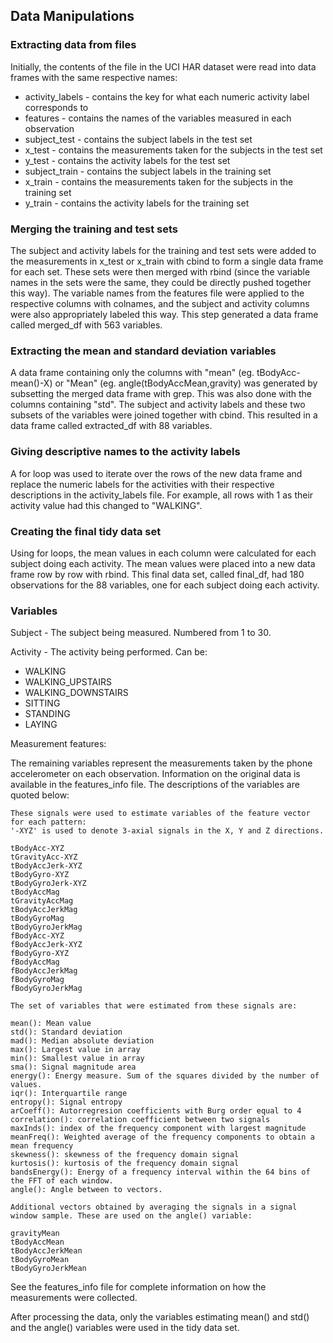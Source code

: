 ## Data Manipulations

### Extracting data from files

Initially, the contents of the file in the UCI HAR dataset were read into data frames with the same respective names:

* activity_labels - contains the key for what each numeric activity label corresponds to
* features - contains the names of the variables measured in each observation
* subject_test - contains the subject labels in the test set
* x_test - contains the measurements taken for the subjects in the test set
* y_test - contains the activity labels for the test set
* subject_train - contains the subject labels in the training set
* x_train - contains the measurements taken for the subjects in the training set
* y_train - contains the activity labels for the training set

### Merging the training and test sets

The subject and activity labels for the training and test sets were added to the measurements in x_test or x_train with cbind to form a single data frame for each set. These sets were then merged with rbind (since the variable names in the sets were the same, they could be directly pushed together this way).  The variable names from the features file were applied to the respective columns with colnames, and the subject and activity columns were also appropriately labeled this way.  This step generated a data frame called merged_df with 563 variables.

### Extracting the mean and standard deviation variables

A data frame containing only the columns with "mean" (eg. tBodyAcc-mean()-X) or "Mean" (eg. angle(tBodyAccMean,gravity) was generated by subsetting the merged data frame with grep.  This was also done with the columns containing "std".  The subject and activity labels and these two subsets of the variables were joined together with cbind.  This resulted in a data frame called extracted_df with 88 variables.

### Giving descriptive names to the activity labels

A for loop was used to iterate over the rows of the new data frame and replace the numeric labels for the activities with their respective descriptions in the activity_labels file.  For example, all rows with 1 as their activity value had this changed to "WALKING".

### Creating the final tidy data set

Using for loops, the mean values in each column were calculated for each subject doing each activity.  The mean values were placed into a new data frame row by row with rbind.  This final data set, called final_df, had 180 observations for the 88 variables, one for each subject doing each activity.

### Variables

Subject - The subject being measured.  Numbered from 1 to 30.

Activity - The activity being performed.  Can be:
* WALKING
* WALKING_UPSTAIRS
* WALKING_DOWNSTAIRS
* SITTING
* STANDING
* LAYING

Measurement features:

The remaining variables represent the measurements taken by the phone accelerometer on each observation.  Information on the original data is available in the features_info file.  The descriptions of the variables are quoted below:

```
These signals were used to estimate variables of the feature vector for each pattern:  
'-XYZ' is used to denote 3-axial signals in the X, Y and Z directions.
 
tBodyAcc-XYZ   
tGravityAcc-XYZ  
tBodyAccJerk-XYZ  
tBodyGyro-XYZ
tBodyGyroJerk-XYZ
tBodyAccMag
tGravityAccMag
tBodyAccJerkMag
tBodyGyroMag
tBodyGyroJerkMag
fBodyAcc-XYZ
fBodyAccJerk-XYZ
fBodyGyro-XYZ
fBodyAccMag
fBodyAccJerkMag
fBodyGyroMag
fBodyGyroJerkMag

The set of variables that were estimated from these signals are: 

mean(): Mean value
std(): Standard deviation
mad(): Median absolute deviation 
max(): Largest value in array
min(): Smallest value in array
sma(): Signal magnitude area
energy(): Energy measure. Sum of the squares divided by the number of values. 
iqr(): Interquartile range 
entropy(): Signal entropy
arCoeff(): Autorregresion coefficients with Burg order equal to 4
correlation(): correlation coefficient between two signals
maxInds(): index of the frequency component with largest magnitude
meanFreq(): Weighted average of the frequency components to obtain a mean frequency
skewness(): skewness of the frequency domain signal 
kurtosis(): kurtosis of the frequency domain signal 
bandsEnergy(): Energy of a frequency interval within the 64 bins of the FFT of each window.
angle(): Angle between to vectors.

Additional vectors obtained by averaging the signals in a signal window sample. These are used on the angle() variable:

gravityMean
tBodyAccMean
tBodyAccJerkMean
tBodyGyroMean
tBodyGyroJerkMean
```
See the features_info file for complete information on how the measurements were collected.

After processing the data, only the variables estimating mean() and std() and the angle() variables were used in the tidy data set.

